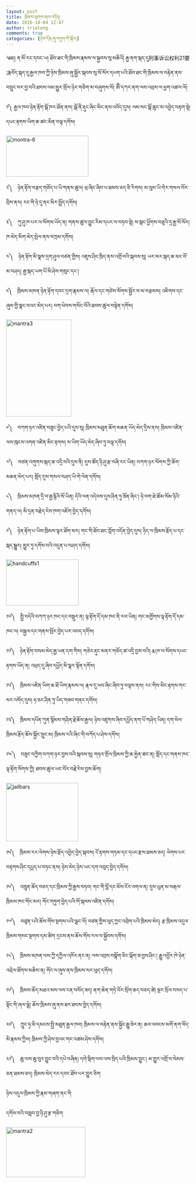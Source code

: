 ```yaml
---
layout: post
title: ཁྲིམས་ལུགས་ཞལ་འདོན།
date: 2016-10-04 12:47
author: trimleng
comments: true
categories: [ཉེས་དོན་ཞུ་གཏུག་གི་སྐོར།]
---
```

༄༅།། ན་མོ་རང་དབང་ཡ། ཐོབ་ཐང་གི་ཁྲིམས་རྣམས་ལ་སྐྱབས་སུ་མཆིའོ། རྒྱ་ནག་སྐད་དུ刑事诉讼权利21要决བོད་སྐད་དུ་རྒྱལ་ཁབ་ཀྱི་ཉེས་ཁྲིམས་ཞུ་སྦྱོར་སྐབས་སུ་སོ་སོར་དཔག་པའི་ཐོབ་ཐང་གི་ཁྲིམས་ལ་བརྟེན་ནས་བསྲུང་བར་བྱ་བའི་ཐབས་ལམ་མྱུར་གྲོལ་ཉེར་གཅིག་མ་བཞུགས་སོ།
ཨོྃ་དཀར་ནག་ལས་འབྲས་ལ་ཕྱག་འཚལ་ལོ།
<p style="text-align: left">༡༽ རྒྱལ་ཁབ་ཉེན་རྟོག་སྒོ་ཁར་ཐོན་ནས།
སྒོ་ནི་རྡུང་ཞིང་མིང་ནས་འབོད་དུས།
ལམ་སང་སྒོ་ཆུང་མ་འབྱེད་བརྟག་སྟེ།
དཔང་རྟགས་ཡིག་ཆ་ཚང་མིན་བལྟ་དགོས།</p>
<p style="text-align: left"><img class="alignnone wp-image-659" src="http://trimleng.org/wp-content/uploads/2016/10/montra-6-300x149.jpeg" alt="montra-6" width="225" height="112" /></p>
<p style="text-align: left">༢༽　ཉེན་རྟོག་བརྩད་གཅོད་པ་ཡི་གནས་ཚུལ།
ཕྲ་ཞིང་ཞིབ་པ་ཐམས་ཅད་ཅི་རིགས།
མ་ལུས་ཡི་གེར་གསལ་བོར་བྲིས་ནས།
རང་གི་ཉེ་དུ་ནང་མིར་སྤྲོད་དགོས།</p>
<p style="text-align: left">༣༽　ཀུ་ཤུ་ཁ་པར་ལ་སོགས་ཡོད་ན།
གནས་ཚུལ་བྱུང་རིམ་དཔར་ལ་བཏབ་སྟེ།
ས་སྒང་ཕྱོགས་བཅུའི་དྲ་རྒྱ་སོ་སོར།
ཁ་མེད་མིག་མེད་སྤེལ་ནས་བཀྲམ་དགོས།</p>
<p style="text-align: left"><!--more-->༤༽　ཉེན་རྟོག་མི་སྣས་དྲག་ཤུལ་བཙན་གྱིས།
འཇུས་ཤིང་ཁྲིད་ནས་འགྲོ་བའི་སྐབས་སུ།
ཡར་མར་སྐད་ཆ་མང་བོ་མ་བཤད།
རྒྱ་སྐད་ཡག་པོ་མི་ཤེས་གསུང་དང་།</p>
<p style="text-align: left">༥༽　ཁྲིམས་མཁན་ཉེན་རྟོག་དབང་དྲག་རྣམས་ལ།
རྒོལ་དང་གཙེས་སོགས་སྦྱོར་བ་མ་བརྩམས།
འཇིགས་དང་ཞུམ་གྱི་སྣང་བའང་མེད་པར།
བག་ཕེབས་གསོང་བོའི་ཐབས་ཚུལ་བསྟེན་དགོས།</p>
<p style="text-align: left"><img class="alignnone wp-image-658" src="" alt="mantra3" width="178" height="265" /></p>
<p style="text-align: left">༦༽　བཀག་ཉར་འཛིན་བཟུང་བྱེད་པའི་དུས་སུ།
ཁྲིམས་མཐུན་ཆོག་མཆན་ཡོད་མེད་དྲིས་ནས།
ཁྲིམས་འཛིན་ལས་ཁུངས་འགན་འཛིན་མིང་རྟགས།
ས་ཡིག་ཡོད་མེད་ཞིབ་ཏུ་བལྟ་དགོས།</p>
<p style="text-align: left">༧༽　བཙན་འགུགས་སྐད་ཆ་འདྲི་བའི་དུས་ནི།
དུས་ཚོད་ཉི་ཤུ་རྩ་བཞི་རང་ཡིན།
བཀག་ཉར་སོགས་ཀྱི་ཆོག་མཆན་མེད་པར།
གློད་དུས་གསལ་བཤད་ཡི་གེ་ལེན་དགོས།</p>
<p style="text-align: left">༨༽　ཁྲིམས་མཁན་དྲི་བ་རྒྱ་རྙིའི་སོ་ཡིན།
དེའི་ལན་འདེབས་དུས་ཤིན་ཏུ་ཟོན་ཞིང་།
ཧེ་བག་ཐེ་ཚོམ་སོམ་ཉིའི་གནད་ལ།
མི་དྲན་བརྗེད་ངེས་ཁག་འཇོག་བྱེད་དགོས།</p>
<p style="text-align: left">༩༽　ཉེན་རྟོག་པ་ཡིས་ཁྲིམས་ལྟར་ཐོག་མར།
གང་གི་ཐོབ་ཐང་ཀློག་འདོན་བྱེད་དུས།
ཉིད་ལ་ཁྲིམས་རྩོད་པ་དང་སྐད་སྒྱུར།
མྱུར་ཏུ་དགོས་བའི་འདུན་པ་བཤད་དགོས།</p>
<p style="text-align: left"><img class="alignnone wp-image-661" src="" alt="handcuffs1" width="198" height="126" /></p>
<p style="text-align: left">༡༠༽　སྤྱི་བདེའི་བཀཀ་ཉར་ཁང་དང་བསྡུར་ན།
ལྟ་རྟོག་དོ་དམ་ཁང་ནི་རབ་ཡིན།
གང་མགྱོགས་ལྟ་རྟོག་དོ་དམ་ཁང་ལ།
བསྐྱལ་དང་གནས་སྤོར་བྱེད་པར་འབད་དགོས།</p>
<p style="text-align: left">༡༡༽　ཉེན་རྟོག་བསམ་མེད་རྒྱ་ཡན་དག་གིས།
གཅེར་རྡུང་མནར་གཅོད་ཚ་འདྲི་བྱས་བའི།
རྨ་ཁ་ལ་སོགས་དཔང་རྟགས་ཡོད་ན།
འཕྲད་དུ་ཞིབ་དཔྱོད་མི་སྣར་སྟོན་དགོས།</p>
<p style="text-align: left">༡༢༽　ཁྲིམས་འཛིན་ཡིག་ཆ་ཐོ་ཡིག་རྣམས་ལ།
རྣལ་དུ་ཕབ་ཞིང་ཞིབ་ཏུ་བལྟས་ནས།
རང་གིས་མིང་རྟགས་གང་སར་འགོད་དུས།
ཧ་ཅང་ཤིན་ཏུ་ཡིད་གཟབ་གནང་དགོས།</p>
<p style="text-align: left">༡༣༽　ཁྲིམས་དཔོན་ཀུན་སྙོམས་གཤིན་རྗེ་ཆོས་རྒྱལ།
ཉེས་འཛུགས་ཞིབ་དཔྱོད་ནག་པོ་གཤེད་ཡིན།
དག་སེལ་ཁྲིམས་རྩོད་ཆོས་སྐྱོང་སྲུང་མ།
ཁྲིམས་རའི་ཞིང་གི་བཀོད་པ་ཤེས་དགོས།</p>
<p style="text-align: left">༡༤༽　བཟུང་བཀྱིག་བཀག་ཉར་བྱས་བའི་སྐབས་སུ།
གཏའ་གྲོལ་ཁྲིམས་ཀྱི་ཆ་རྐྱེན་ཚང་ན།
གློད་དང་གནས་ཁང་ལྟ་རྟོག་སོགས་ཀྱི།
ཐབས་ཚུལ་ཡང་བོར་བརྗེ་རེས་བྱས་ཆོག།</p>
<p style="text-align: left"><img class="alignnone wp-image-660" src="" alt="jailbars" width="197" height="160" /></p>
<p style="text-align: left">༡༥༽　ཁྲིམས་རར་ལེགས་ཉེས་རྩོད་འབྱེད་བྱེད་སྐབས།
ངོ་རྟགས་གཏམ་དང་དཔང་རྫས་ཐམས་ཅད།
ལེགས་པར་བརྟགས་ཤིང་དཔྱད་པ་བཏང་ནས།
ཉེས་མེད་ཉེས་ཡང་དག་འབུད་བྱེད་དགོས།</p>
<p style="text-align: left">༡༦༽　འཁྲུན་ཆོད་བཅད་དང་ཁྲིམས་ཀྱི་རྒྱས་བཏབ།
གང་གི་བློ་དང་མོས་ངོར་འགལ་ན།
དུས་ཡུན་མ་བརྒལ་ཁྲིམས་ཁང་གོང་མར།
གོང་གཏུག་བྱེད་པའི་གོ་སྐབས་འཛིན་དགོས།</p>
<p style="text-align: left">༡༧༽　བཙུན་པའི་ཆོས་གོས་སྔགས་པའི་ལྕང་ལོ།
བཙན་གྱིས་ཕུད་ཀྱང་འབྲེག་པའི་ཁྲིམས་མེད།
རྩ་ཁྲིམས་འདུལ་ཁྲིམས་གསང་སྔགས་དམ་ཚིག
དྲངས་ནས་ཆོས་གོས་རལ་བ་སྐྱོབས་དགོས།</p>
<p style="text-align: left">༡༨༽　ཁྲིམས་མཁན་ལས་ཀྱི་དཀྱིལ་འཁོར་ནང་ན།
ལས་འབྲས་བསྣོག་ཅིང་ལྐོག་ཟ་བྱས་ཤིང་།
རྒྱུ་འབྱོར་ཁེ་ཉེན་འབྲེལ་ཐོགས་མཆིས་ན།
གོང་ལ་ཞུས་ནས་ཁྲིམས་སར་ཕུད་དགོས།</p>
<p style="text-align: left">༡༩༽　ཁྲིམས་ཆོད་མཐའ་མས་ལས་ངན་བསོད་ཟད།
ནག་ཆེན་གཏེ་བོར་སྲོག་ཆད་བཅད་ཚེ།
སྔར་སྲོལ་བསད་པ་སྟོང་གི་ཞལ་ལྕེ།
ཆོས་ཁྲིམས་ཞུ་ནས་ཐར་ཐབས་བྱེད་དགོས།</p>
<p style="text-align: left">༢༠༽　ཀྲུང་ཧྭ་མི་དམངས་སྤྱི་མཐུན་རྒྱལ་ཁབ།
ཁྲིམས་ལ་བརྟེན་ནས་སྐྱོང་རྒྱུ་ཟེར་ན།
ཆབ་འབངས་མགོ་ནག་བོད་མི་རྣམས་ཀྱིས།
ཁྲིམས་ཀྱི་ཤེས་བྱའང་གང་འཚམ་ཤེས་དགོས།</p>
<p style="text-align: left">༢༡༽　ཆུ་ལས་ཆུ་བུར་བྱུང་བའི་དཔེ་བཞིན།
དགེ་སྡིག་ལས་ལས་སྲིད་པའི་ཁྲིམས་བྱུང་།
མ་གྱུར་འགྲོ་བ་སེམས་ཅན་ཐམས་ཅད།
ཁྲིམས་མེད་རང་དབང་ཐོབ་པར་གྱུར་ཅིག</p>
<p style="text-align: left">ཉེས་འདུལ་ཁྲིམས་ཀྱི་རྣམ་གཞག་ནང་གི</p>
<p style="text-align: left">དགོས་བའི་བསླབ་བྱ་ཉི་ཤུ་རྩ་གཅིག</p>
<p style="text-align: left"><img class="alignnone wp-image-656" src="" alt="mantra2" width="217" height="137" /></p>
